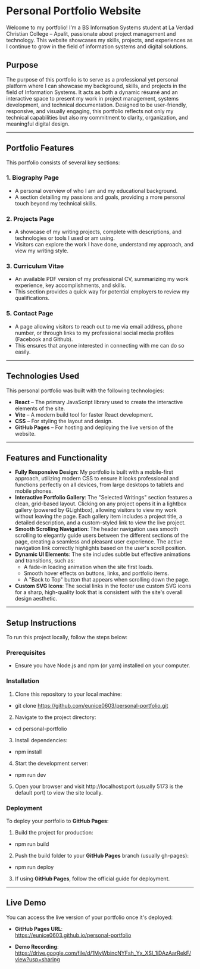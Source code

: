 # Personal Portfolio Website
Welcome to my portfolio! I’m a BS Information Systems student at La Verdad Christian College – Apalit, passionate about project management and technology. This website showcases my skills, projects, and experiences as I continue to grow in the field of information systems and digital solutions.

## Purpose
The purpose of this portfolio is to serve as a professional yet personal platform where I can showcase my background, skills, and projects in the field of Information Systems. It acts as both a dynamic résumé and an interactive space to present my work in project management, systems development, and technical documentation. Designed to be user-friendly, responsive, and visually engaging, this portfolio reflects not only my technical capabilities but also my commitment to clarity, organization, and meaningful digital design.

---

## Portfolio Features
This portfolio consists of several key sections:

### 1. Biography Page
- A personal overview of who I am and my educational background.
- A section detailing my passions and goals, providing a more personal touch beyond my technical skills.

### 2. Projects Page
- A showcase of my writing projects, complete with descriptions, and technologies or tools I used or am using.
- Visitors can explore the work I have done, understand my approach, and view my writing style.

### 3. Curriculum Vitae
- An available PDF version of my professional CV, summarizing my work experience, key accomplishments, and skills.
- This section provides a quick way for potential employers to review my qualifications.

### 5. Contact Page
- A page allowing visitors to reach out to me via email address, phone number, or through links to my professional social media profiles (Facebook and Github).
- This ensures that anyone interested in connecting with me can do so easily.

---

## Technologies Used
This personal portfolio was built with the following technologies:

- **React** – The primary JavaScript library used to create the interactive elements of the site.
- **Vite** – A modern build tool for faster React development.
- **CSS** – For styling the layout and design.
- **GitHub Pages** – For hosting and deploying the live version of the website.

---

## Features and Functionality
- **Fully Responsive Design**: My portfolio is built with a mobile-first approach, utilizing modern CSS to ensure it looks professional and functions perfectly on all devices, from large desktops to tablets and mobile phones.
- **Interactive Portfolio Gallery**: The "Selected Writings" section features a clean, grid-based layout. Clicking on any project opens it in a lightbox gallery (powered by GLightbox), allowing visitors to view my work without leaving the page. Each gallery item includes a project title, a detailed description, and a custom-styled link to view the live project.
- **Smooth Scrolling Navigation**: The header navigation uses smooth scrolling to elegantly guide users between the different sections of the page, creating a seamless and pleasant user experience. The active navigation link correctly highlights based on the user's scroll position.
- **Dynamic UI Elements**: The site includes subtle but effective animations and transitions, such as:
    - A fade-in loading animation when the site first loads.
    - Smooth hover effects on buttons, links, and portfolio items.
    - A "Back to Top" button that appears when scrolling down the page.
- **Custom SVG Icons**: The social links in the footer use custom SVG icons for a sharp, high-quality look that is consistent with the site's overall design aesthetic.

---

## Setup Instructions
To run this project locally, follow the steps below:
### Prerequisites
- Ensure you have Node.js and npm (or yarn) installed on your computer.

### Installation
1. Clone this repository to your local machine:
- git clone https://github.com/eunice0603/personal-portfolio.git
2. Navigate to the project directory:
- cd personal-portfolio
3. Install dependencies:
- npm install
4. Start the development server:
- npm run dev
5. Open your browser and visit http://localhost:port (usually 5173 is the default port) to view the site locally.

### Deployment
To deploy your portfolio to **GitHub Pages**:
1. Build the project for production:
- npm run build
2. Push the build folder to your **GitHub Pages** branch (usually gh-pages):
- npm run deploy
3. If using **GitHub Pages**, follow the official guide for deployment.

---

## Live Demo
You can access the live version of your portfolio once it's deployed:
- **GitHub Pages URL**:  
https://eunice0603.github.io/personal-portfolio

- **Demo Recording**:  
https://drive.google.com/file/d/1MyWbincNYFsh_Yx_XSI_1iDAzAarRekF/view?usp=sharing
